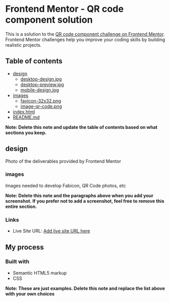 # Frontend Mentor - QR code component solution

This is a solution to the [QR code component challenge on Frontend Mentor](https://www.frontendmentor.io/challenges/qr-code-component-iux_sIO_H). Frontend Mentor challenges help you improve your coding skills by building realistic projects.

## Table of contents

- [design](#design)
  - [desktop-design.jpg](#screenshot1)
  - [desktop-preview.jpg](#screenshot2)
  - [mobile-design.jpg](#screenshot3)
- [images](#images)
  - [favicon-32x32.png](#favicon)
  - [image-qr-code.png](#qr-code-img)
- [index.html](#mainPage)
- [README.md](#readme)

**Note: Delete this note and update the table of contents based on what sections you keep.**

## design

Photo of the deliverables provided by Frontend Mentor

### images

Images needed to develop Fabicon, QR Code photos, etc

**Note: Delete this note and the paragraphs above when you add your screenshot. If you prefer not to add a screenshot, feel free to remove this entire section.**

### Links

- Live Site URL: [Add live site URL here](https://92113437-qr-code.vercel.app/)

## My process

### Built with

- Semantic HTML5 markup
- CSS

**Note: These are just examples. Delete this note and replace the list above with your own choices**
